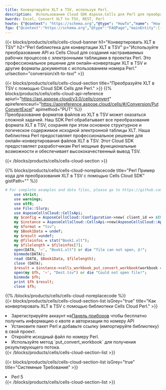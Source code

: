 ```yaml
---
title: Конвертируйте XLT в TSV, используя Perl.
description:  Использование Cloud SDK Aspose.Cells для Perl для преобразования файла формата XLT в файл формата TSV.
kwords: Excel, Convert XLT to TSV, REST, Perl
howto: {"@context": "https://schema.org","@type": "HowTo","name": "How to convert XLT to TSV using the Cells Cloud Perl library.","description": "How to convert XLT to TSV using the Cells Cloud Perl library.","image": {"@type": "ImageObject"},"url": "/perl/conversion/xlt-to-tsv/","step": [{ "@type": "HowToStep","name": "How to convert XLT to TSV using the Cells Cloud Perl library. step 1", "image": {"@type": "ImageObject",},"url": "/perl/conversion/xlt-to-tsv/","text": "Register an account at <a href='https://dashboard.aspose.cloud/'>Dashboard</a> to get free API quota & authorization details",},{ "@type": "HowToStep","name": "How to convert XLT to TSV using the Cells Cloud Perl library. step 1", "image": {"@type": "ImageObject",},"url": "/perl/conversion/xlt-to-tsv/","text": "Install Perl package and add the reference (import the library) to your project.",},{ "@type": "HowToStep","name": "How to convert XLT to TSV using the Cells Cloud Perl library. step 1", "image": {"@type": "ImageObject",},"url": "/perl/conversion/xlt-to-tsv/","text": "Open the source file in Perl.",},{ "@type": "HowToStep","name": "How to convert XLT to TSV using the Cells Cloud Perl library. step 1", "image": {"@type": "ImageObject",},"url": "/perl/conversion/xlt-to-tsv/","text": "Use the `put_convert_workbook` method to retrieve the resulting stream.",}, ],"supply": {"@type": "HowToSupply","name": "document"},"tool": [{"@type": "HowToTool","name": "VIM, Visual Studio Code, Eclipse"},{"@type": "HowToTool","name": "Aspose Cells"}],"totalTime": "PT6M"}
fqa: {"@context":"https://schema.org","@type":"FAQPage","mainEntity":[{"@type":"Question","name":"Why convert file formats in C# using REST API?","acceptedAnswer":{"@type":"Answer","text":"Documents are encoded in many ways, and some files may be incompatible with the software you use. To open and read such files, just convert them to appropriate file formats.<br/><ol><li>Install .NET SDK and add the reference (import the library) to your project.</li><li>Open the source file in C# using REST API.</li><li>Call the PutConvertWorkbookRequest() method, passing an output filename with required extension.</li><li>Get the result of conversion as a separate file.</li></ol>"}},{"@type":"Question","name":"What file formats can I convert with your C# library?","acceptedAnswer":{"@type":"Answer","text":"We support a variety of file formats for conversion using .NET library, including XLSX, Excel, xls , PDF, CSV, HTML, Markdown, XML, PNG, JPG, TIFF, Json, TXT and many more."}},{"@type":"Question","name":"What is the maximum allowed file size for conversion using this .NET library?","acceptedAnswer":{"@type":"Answer","text":"There are no file size limits for format conversions using .NET library."}}]}
---
```

{{< blocks/products/cells/cells-cloud-banner h1="Конвертировать XLT в TSV" h2="Perl библиотека для конвертации XLT в TSV" p="Используйте преобразование API из Cells Cloud для создания настраиваемых рабочих процессов с электронными таблицами в проектах Perl. Это профессиональное решение для онлайн-конвертации XLT в TSV и другие форматы документов с использованием номера Perl." urlsection="conversion/xlt-to-tsv/" >}}

{{< blocks/products/cells/cells-cloud-section title="Преобразуйте XLT в TSV с помощью Cloud SDK Cells для Perl." >}}
{{% blocks/products/cells/cells-cloud-api-reference apiurl="https://api.aspose.cloud/v3.0/cells/convert" apireferenceurl="https://apireference.aspose.cloud/cells/#/Conversion/PutConvertExcel" apimethod="PUT" %}}
<br/>
Преобразование форматов файлов из XLT в TSV может оказаться сложной задачей. Наш SDK Perl обрабатывает все преобразования формата XLT в TSV, сохраняя при этом основное структурное и логическое содержимое исходной электронной таблицы XLT. Наша библиотека Perl предоставляет профессиональное решение для онлайн-конвертирования файлов XLT в TSV. Этот Cloud SDK предоставляет разработчикам Perl мощные функциональные возможности и обеспечивает высококачественный вывод TSV.

{{< /blocks/products/cells/cells-cloud-section >}}

{{% blocks/products/cells/cells-cloud-noreplacecode title="Perl Пример кода для преобразования XLT в TSV с помощью Cells Cloud SDK" gistPath="" %}}
 
```perl
# For complete examples and data files, please go to https://github.com/aspose-cells-cloud/aspose-cells-cloud-perl/
    use strict;
    use warnings;
    use utf8; 
    use File::Slurp;
    use AsposeCellsCloud::CellsApi;
    my $config = AsposeCellsCloud::Configuration->new( client_id => $ENV{'ProductClientId'}, client_secret => $ENV{'ProductClientSecret'});
    my $instance = AsposeCellsCloud::CellsApi->new(AsposeCellsCloud::ApiClient->new( $config));
    my $format = "tsv";
    my $Book1Data = undef;
    my $result =undef;
    my @fileinfos = stat("Book1.xlt");
    my $filelength = $fileinfos[7];
    open(DATA, '<', "Book1.xlt") or die "file can not open, $!";
    binmode(DATA);
    read (DATA, $Book1Data, $filelength);
    close (DATA); 
    $result = $instance->cells_workbook_put_convert_workbook(workbook => $Book1Data, format => $format);
    open(my $fh, '>', "Dest.tsv") or die "Could not open file!";
    binmode $fh;
    print $fh $result;
    close $fh;
```
 
{{% /blocks/products/cells/cells-cloud-noreplacecode %}}
<br/>
{{< blocks/products/cells/cells-cloud-section-list isGrey="true" title="Как конвертировать XLT в TSV с помощью библиотеки Cells Cloud Perl." >}}
<li> Зарегистрируйте аккаунт на<a href="https://dashboard.aspose.cloud/">Панель приборов</a> чтобы бесплатно получить информацию о квоте и авторизации по номеру API</li>
<li>Установите пакет Perl и добавьте ссылку (импортируйте библиотеку) в свой проект.</li>
<li>Откройте исходный файл по номеру Perl.</li>
<li>Используйте метод `put_convert_workbook` для получения результирующего потока.</li>
{{< /blocks/products/cells/cells-cloud-section-list >}}

{{< blocks/products/cells/cells-cloud-section-list isGrey="true" title="Системные Требования" >}}
<li>Perl 5</li>
{{< /blocks/products/cells/cells-cloud-section-list >}}
